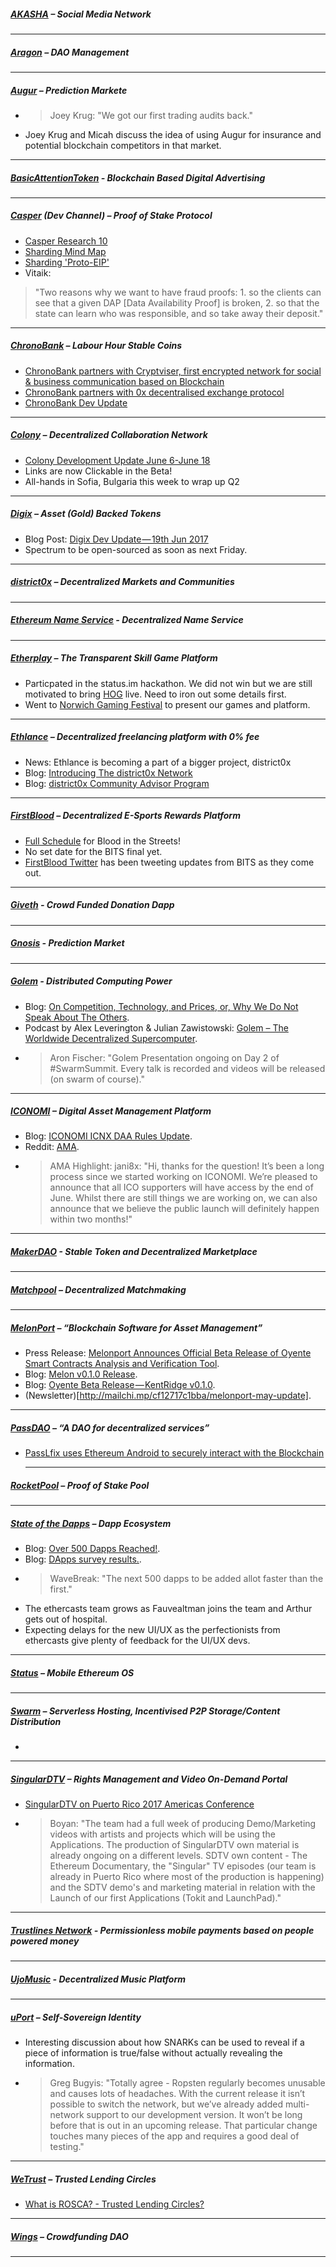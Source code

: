 
##### [AKASHA](http://akasha.world/) – Social Media Network


---
##### [Aragon](http://aragon.one/) – DAO Management


---
##### [Augur](https://augur.net/) – Prediction Markete
- > Joey Krug: "We got our first trading audits back."
- Joey Krug and Micah discuss the idea of using Augur for insurance and potential blockchain competitors in that market.

---
##### [BasicAttentionToken](https://basicattentiontoken.org/) - Blockchain Based Digital Advertising


---  
##### [Casper](https://blog.ethereum.org/2015/08/01/introducing-casper-friendly-ghost/) (Dev Channel) – Proof of Stake Protocol
- [Casper Research 10](https://www.youtube.com/watch?v=e8_9fbFHd3Y)
- [Sharding Mind Map](https://www.mindomo.com/mindmap/sharding-d7cf8b6dee714d01a77388cb5d9d2a01)
- [Sharding 'Proto-EIP'](http://vitalik.ca/files/basic_sharding.html)
- Vitaik:
 >"Two reasons why we want to have fraud proofs: 1. so the clients can see that a given DAP [Data Availability Proof] is broken,  2. so that the state can learn who was responsible, and so take away their deposit."
---
##### [ChronoBank](http://chronobank.io/) – Labour Hour Stable Coins
- [ChronoBank partners with Cryptviser, first encrypted network for social & business communication based on Blockchain](https://twitter.com/ChronobankNews/status/875691417213038593)
- [ChronoBank partners with 0x decentralised exchange protocol](https://twitter.com/ChronobankNews/status/875451519881011200)
- [ChronoBank Dev Update](https://twitter.com/ChronobankNews/status/875053230992105476)

---
##### [Colony](http://colony.io/) – Decentralized Collaboration Network
- [Colony Development Update June 6-June 18](https://www.reddit.com/r/joincolony/comments/6hy2kp/colony_development_update_june_6june_18/)
- Links are now Clickable in the Beta!
- All-hands in Sofia, Bulgaria this week to wrap up Q2
---
##### [Digix](https://digix.io/) – Asset (Gold) Backed Tokens
- Blog Post: [Digix Dev Update — 19th Jun 2017](https://medium.com/@Digix/digix-dev-update-19th-jun-2017-1e2120044060)
- Spectrum to be open-sourced as soon as next Friday.
---
##### [district0x](https://district0x.io/) – Decentralized Markets and Communities

---
##### [Ethereum Name Service](https://ens.codetract.io) - Decentralized Name Service


---
##### [Etherplay](http://etherplay.io) – The Transparent Skill Game Platform
- Particpated in the status.im hackathon. We did not win but we are still motivated to bring [HOG](https://github.com/status-im/hackathon/issues/86) live. Need to iron out some details first.
- Went to [Norwich Gaming Festival](http://www.norwichgamingfestival.com/) to present our games and platform.

---
##### [Ethlance](http://ethlance.com/) – Decentralized freelancing platform with 0% fee
- News: Ethlance is becoming a part of a bigger project, district0x
- Blog: [Introducing The district0x Network](https://blog.district0x.io/introducing-the-district0x-network-5d45a72d364a)
- Blog: [district0x Community Advisor Program](https://blog.district0x.io/district0x-community-advisor-program-c4e0b15b1243)

---
##### [FirstBlood](https://firstblood.io/) – Decentralized E-Sports Rewards Platform
- [Full Schedule](https://docs.google.com/spreadsheets/d/17DStKwiUdjw4iI0j2r6k_2_4jQOEGxsHizNhZLBNLx4/edit#gid=0) for Blood in the Streets!
- No set date for the BITS final yet.
- [FirstBlood Twitter](https://twitter.com/firstbloodio) has been tweeting updates from BITS as they come out.
---
##### [Giveth](http://www.giveth.io/) - Crowd Funded Donation Dapp


---
##### [Gnosis](https://gnosis.pm/) - Prediction Market 


---  
##### [Golem](https://golem.network/) - Distributed Computing Power
- Blog: [On Competition, Technology, and Prices, or, Why We Do Not Speak About The Others](https://blog.golemproject.net/on-competition-technology-and-prices-or-why-we-do-not-speak-about-the-others-b3d40adbb994).
- Podcast by Alex Leverington & Julian Zawistowski: [Golem – The Worldwide Decentralized Supercomputer](https://epicenter.tv/episode/187/).
- > Aron Fischer: "Golem Presentation ongoing on Day 2 of #SwarmSummit. Every talk is recorded and videos will be released (on swarm of course)."

---
##### [ICONOMI](https://iconomi.net/) – Digital Asset Management Platform
- Blog: [ICONOMI ICNX DAA Rules Update](https://medium.com/iconominet/iconomi-icnx-daa-rules-update-5a59dd2761c).
- Reddit: [AMA](https://www.reddit.com/r/ICONOMI/comments/6fdso7/iconomi_ama_june_2017/).
- > AMA Highlight: jani8x: "Hi, thanks for the question! It’s been a long process since we started working on ICONOMI. We’re pleased to announce that all ICO supporters will have access by the end of June. Whilst there are still things we are working on, we can also announce that we believe the public launch will definitely happen within two months!"
---
##### [MakerDAO](http://makerdao.com/) - Stable Token and Decentralized Marketplace


---
##### [Matchpool](http://matchpool.co/) – Decentralized Matchmaking


---
##### [MelonPort](https://melonport.com/) – “Blockchain Software for Asset Management”
- Press Release: [Melonport Announces Official Beta Release of Oyente Smart Contracts Analysis and Verification Tool]().
- Blog: [Melon v0.1.0 Release](https://medium.com/melonport-blog/melon-v0-1-0-release-2a81102b03fd).
- Blog: [Oyente Beta Release — KentRidge v0.1.0](https://medium.com/melonport-blog/oyente-beta-release-announcement-dd573cac1dff).
- (Newsletter)[http://mailchi.mp/cf12717c1bba/melonport-may-update].
---
##### [PassDAO](https://forum.passdao.org/) – “A DAO for decentralized services”
- [PassLfix uses Ethereum Android to securely interact with the Blockchain](https://keepingstock.net/passlfix-uses-ethereum-android-to-securely-interact-with-the-blockchain-bbbc426a22d1)
  
  ---
##### [RocketPool](http://www.rocketpool.net/) – Proof of Stake Pool


---
##### [State of the Dapps](https://dapps.ethercasts.com/) – Dapp Ecosystem
- Blog: [Over 500 Dapps Reached!](https://medium.com/ethercasts/over-500-dapps-reached-10da23093f69).
- Blog: [DApps survey results.](https://medium.com/ethercasts/dapps-survey-results-2f8327173f55).
- > WaveBreak: "The next 500 dapps to be added allot faster than the first."
- The ethercasts team grows as Fauvealtman joins the team and Arthur gets out of hospital.
- Expecting delays for the new UI/UX as the perfectionists from ethercasts give plenty of feedback for the UI/UX devs. 

---
##### [Status](http://status.im/) – Mobile Ethereum OS

---
##### [Swarm](http://swarm-gateways.net/bzz:/theswarm.eth/) – Serverless Hosting, Incentivised P2P Storage/Content Distribution
- 

---
##### [SingularDTV](https://singulardtv.com/) – Rights Management and Video On-Demand Portal
- [SingularDTV on Puerto Rico 2017 Americas Conference](https://mobile.twitter.com/crozen1/status/875037083106148352)
- > Boyan: "The team had a full week of producing Demo/Marketing videos with artists and projects which will be using the Applications. The production of SingularDTV own material is already ongoing on a different levels. SDTV own content - The Ethereum Documentary, the "Singular" TV episodes (our team is already in Puerto Rico where most of the production is happening) and the SDTV demo's and marketing material in relation with the Launch of our first Applications (Tokit and LaunchPad)."

---
##### [Trustlines Network](http://trustlines.network) - Permissionless mobile payments based on people powered money


---
##### [UjoMusic](https://ujomusic.com/) - Decentralized Music Platform


---  
##### [uPort](https://www.uport.me/) – Self-Sovereign Identity 
- Interesting discussion about how SNARKs can be used to reveal if a piece of information is true/false without actually revealing the information.
- >Greg Bugyis: "Totally agree - Ropsten regularly becomes unusable and causes lots of headaches. With the current release it isn’t possible to switch the network, but we’ve already added multi-network support to our development version. It won’t be long before that is out in an upcoming release. That particular change touches many pieces of the app and requires a good deal of testing."
---
##### [WeTrust](https://www.wetrust.io/) – Trusted Lending Circles
- [What is ROSCA? - Trusted Lending Circles?](https://rosca-test.wetrust.io/tutorial)

---
##### [Wings](https://wings.ai/) – Crowdfunding DAO


---

